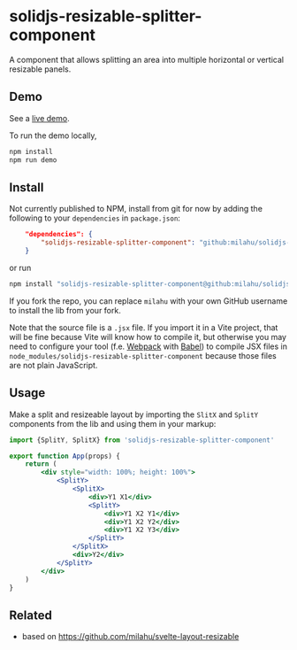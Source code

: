 # solidjs-resizable-splitter-component

A component that allows splitting an area into multiple horizontal or vertical resizable panels.

## Demo

See a [live demo](https://milahu.github.io/solidjs-resizable-splitter-component/).

To run the demo locally,

```sh
npm install
npm run demo
```

## Install

Not currently published to NPM, install from git for now by adding the following to your `dependencies` in `package.json`:

```json
	"dependencies": {
		"solidjs-resizable-splitter-component": "github:milahu/solidjs-resizable-splitter-component"
	}
```

or run

```sh
npm install "solidjs-resizable-splitter-component@github:milahu/solidjs-resizable-splitter-component"
```

If you fork the repo, you can replace `milahu` with your own GitHub username to
install the lib from your fork.

Note that the source file is a `.jsx` file. If you import it in a Vite project,
that will be fine because Vite will know how to compile it, but otherwise you
may need to configure your tool (f.e. [Webpack](https://webpack.js.org/) with
[Babel](https://babeljs.io/)) to compile JSX files in
`node_modules/solidjs-resizable-splitter-component` because those files are not
plain JavaScript.

## Usage

Make a split and resizeable layout by importing the `SlitX` and `SplitY`
components from the lib and using them in your markup:

```jsx
import {SplitY, SplitX} from 'solidjs-resizable-splitter-component'

export function App(props) {
	return (
		<div style="width: 100%; height: 100%">
			<SplitY>
				<SplitX>
					<div>Y1 X1</div>
					<SplitY>
						<div>Y1 X2 Y1</div>
						<div>Y1 X2 Y2</div>
						<div>Y1 X2 Y3</div>
					</SplitY>
				</SplitX>
				<div>Y2</div>
			</SplitY>
		</div>
	)
}
```

## Related

* based on https://github.com/milahu/svelte-layout-resizable
